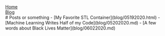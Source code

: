<head>
  <meta charset="UTF-8">
  <link rel="stylesheet" type="text/css" href="style.css">
  <title>time to open blogs...</title>
  <link rel="shortcut icon" href="favicon.ico">
</head>
<div id="sitelinks">
  <a href="index.html">Home</a><br>
  <a href="blog/blogindex.html">Blog</a>
</div>
# Posts or something
- [My Favorite STL Container](blog/05192020.html)	
- [Machine Learning Writes Half of my Code](blog/05202020.md)
- [A few words about Black Lives Matter](blog/06022020.md)
